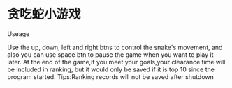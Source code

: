 # 贪吃蛇小游戏

Useage

Use the up, down, left and right btns to control the snake's movement,
and also you can use space btn to pause the game when you want to play it later.
At the end of the game,if you meet your goals,your clearance time will be included in ranking,
but it would only be saved if it is top 10 since the program started.
Tips:Ranking records will not be saved after shutdown 
